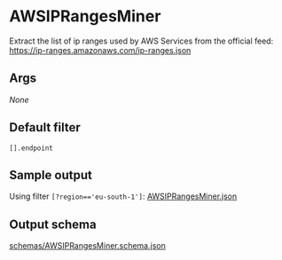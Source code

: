 # AWSIPRangesMiner

Extract the list of ip ranges used by AWS Services from the official feed: https://ip-ranges.amazonaws.com/ip-ranges.json

## Args

*None*

## Default filter

`[].endpoint`

## Sample output

Using filter `[?region=='eu-south-1']`: [AWSIPRangesMiner.json](AWSIPRangesMiner.json)

## Output schema

[schemas/AWSIPRangesMiner.schema.json](schemas/AWSIPRangesMiner.schema.json)
